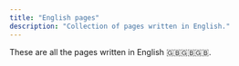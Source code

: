 ```yaml
---
title: "English pages"
description: "Collection of pages written in English."
---
```


These are all the pages written in English 🇬🇧🇬🇧🇬🇧.